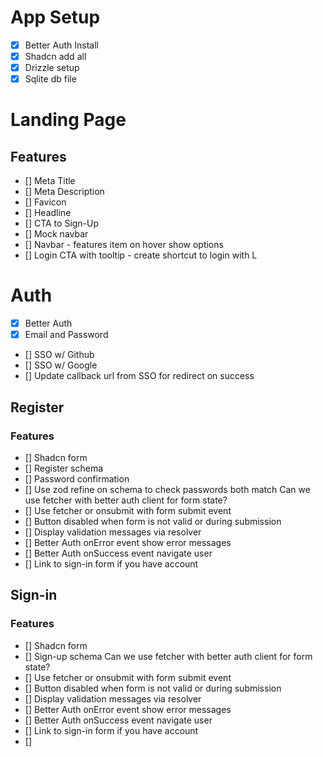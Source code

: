 # App Setup

- [x] Better Auth Install
- [x] Shadcn add all
- [x] Drizzle setup
- [x] Sqlite db file

# Landing Page
## Features
- [] Meta Title
- [] Meta Description
- [] Favicon
- [] Headline
- [] CTA to Sign-Up
- [] Mock navbar
- [] Navbar - features item on hover show options
- [] Login CTA with tooltip - create shortcut to login with L

# Auth
- [x] Better Auth
- [x] Email and Password
- [] SSO w/ Github
- [] SSO w/ Google
- [] Update callback url from SSO for redirect on success
## Register
### Features
- [] Shadcn form
- [] Register schema
- [] Password confirmation
- [] Use zod refine on schema to check passwords both match
Can we use fetcher with better auth client for form state?
- [] Use fetcher or onsubmit with form submit event
- [] Button disabled when form is not valid or during submission
- [] Display validation messages via resolver
- [] Better Auth onError event show error messages
- [] Better Auth onSuccess event navigate user
- [] Link to sign-in form if you have account
## Sign-in
### Features
- [] Shadcn form
- [] Sign-up schema
Can we use fetcher with better auth client for form state?
- [] Use fetcher or onsubmit with form submit event
- [] Button disabled when form is not valid or during submission
- [] Display validation messages via resolver
- [] Better Auth onError event show error messages
- [] Better Auth onSuccess event navigate user
- [] Link to sign-in form if you have account
- []
